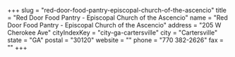 +++
slug = "red-door-food-pantry-episcopal-church-of-the-ascencio"
title = "Red Door Food Pantry - Episcopal Church of the Ascencio"
name = "Red Door Food Pantry - Episcopal Church of the Ascencio"
address = "205 W Cherokee Ave"
cityIndexKey = "city-ga-cartersville"
city = "Cartersville"
state = "GA"
postal = "30120"
website = ""
phone = "770 382-2626"
fax = ""
+++
